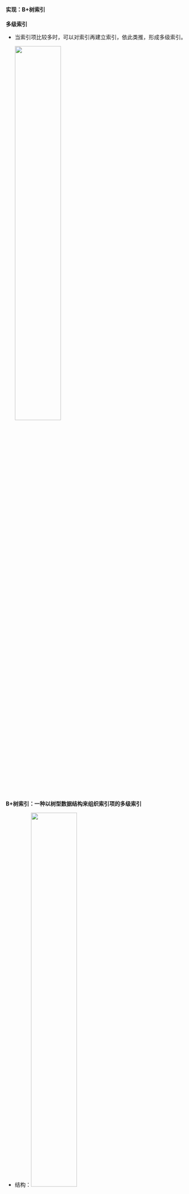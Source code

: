 #### 实现：B+树索引

**多级索引**

* 当索引项比较多时，可以对索引再建立索引，依此类推，形成多级索引。

	<img src="https://img-blog.csdnimg.cn/20201127095016318.png?" width="50%" height="50%" />


**B+树索引：一种以树型数据结构来组织索引项的多级索引**

* 结构：<img src="https://img-blog.csdnimg.cn/20201127095112832.png" width="50%" height="50%" />
  * Ki—索引字段值
  * Pj—指针，指向索引块或数据块或数据块中记录的指针
  * 一个节点就是一个索引块，包含有n-1个索引项(<索引字段值Ki, 指针Pi>)+1个指针(Pn);
    * 示例：存储块= 4096 Byte，整数型索引 字段值= 4 Byte、 指针= 8 Byte
    * 则：n应满足4(n-1)+8n<=4096 ，即 n取最大值n=341

  

* 结构：
	<img src="https://img-blog.csdnimg.cn/20201127095242315.png?" width="50%" height="50%" />

  * 每个索引块的指针利用率都在50%-100%之间

    * 一索引块实际使用的索引指针个数d，满足(根结点除外)：n/2 <= d <= n，不然就会进行合并或分裂

    

  * 叶结点和非叶节点的指针指向

    * 非叶结点指针指向索引块

      
	<img src="https://img-blog.csdnimg.cn/20201127095334327.png?" width="50%" height="50%" />

    * 叶结点指针指向主文件的数据块或数据记录

      
	<img src="https://img-blog.csdnimg.cn/20201127095406390.png" width="50%" height="50%" />
	
    

  * 索引字段值重复出现于叶结点和非叶结点

    * 所有非叶节点合起来最多只会出现一次叶子结点的索引值

    * 指向主文件的指针仅出现于叶结点，所有叶结点即可覆盖所有键值的索引；

    * 索引字段值在叶结点中是按顺序排列的；

      

    
	<img src="https://img-blog.csdnimg.cn/20201127095438118.png?" width="50%" height="50%" />





**B+树建立不同的索引**

针对不同 DBMS 要考虑聚簇索引是不是建立在主键上，所以就有四种情况（主键决定该属性是否重复，聚簇索引决定主文件是否按该属性组织）

* 建立键属性稀疏索引(或主索引)（有序 + 无重复）

  * 索引字段是主文件的主键，索引是稀疏的。主文件必须按主键排序。
  * 指针指向的是**数据块**，即同一个数据块只被该索引文件指向一次

  
	<img src="https://img-blog.csdnimg.cn/20201127095517447.png?" width="50%" height="50%" />


* 建立非键属性稠密索引（有序 + 有重复）

  * 索引字段是主文件的非键属性，索引是稠密的。主文件按非键属性排序
  * 索引文件的索引字段是无重复的。指针指向所有记录不同值其所在的第一个数据块。

  
	<img src="https://img-blog.csdnimg.cn/20201127095552776.png" width="50%" height="50%" />



* 建立键属性稠密索引（无序 + 无重复）

  * 索引字段是主文件的主键，索引是稠密的。主文件可以按主键排序，也可以不按主键排序。
  * 指针会指向每条所在的数据块，即使这个数据块已经被指向过了。

 
	<img src="https://img-blog.csdnimg.cn/20201127095628862.png" width="50%" height="50%" />



* 非键属性稠密索引（无序 + 有重复）

  * 索引字段是主文件的非键属性，索引是稠密的。主文件不按非键属性排序
  * 索引文件的索引字段是有重复的，会给每条记录都指向所在的数据块。

  
	<img src="https://img-blog.csdnimg.cn/20201127095656374.png" width="50%" height="50%" />

  



​    

**B Tree  vs. B+ Tree**

<img src="https://img-blog.csdnimg.cn/20201127095725408.png?" width="70%" height="70%" />

* 索引字段值都出现在哪里？指向主文件的指针存在哪里？一块中存放的索引项个数是否相同？

  * B+树只能叶子节点的指针指向主文件，B树的每个节点都存放指向主文件的指针
* 对于同一大小的索引块而言，如果都能放满的话，那么B+ 树的索引项个数多于 B树，因为 B+ 树的非叶索引块不放行指针
  * 也正是 B+ 树只有叶子节点放数据，所以查询更平衡

* 分裂与合并的方法是否一致？

  * 基本一致，但也有不同，增加都会分裂，但是删除多了合并
  * B+ 树的叶子节点间有指针，通过这个指针来保证所有的指针利用率都在50%-100%之间，因为每个节点的指针利用率是由下向上决定的，所以只要保证了最底层叶子节点的空间利用率就可以保证上层节点的空间利用率。
    * 在删除时，如果叶子节点里索引项个数少于百分之50，那么会和相邻的节点合并或者窃取索引项
    * 同时叶子节点的双向指针还可以方便的范围检索






**B+树键值插入与结点分裂**

在下列B+树中插入键值为40的记录

<img src="https://img-blog.csdnimg.cn/20201127095818844.png" width="50%" height="50%" />

* (1)、寻找保存键值记录的叶子结点

  (2)、应插入结点已满，则申请新结点

  (3)、对于应插入但未插入结点，使其均衡存放于两个叶结点中(分裂)，然后讲要插入的节点放到分裂后节点的正确位置

  (4)、调整叶子节点水平方向指针，使其指向新叶子结点

 
	<img src="https://img-blog.csdnimg.cn/20201127095847535.png?" width="50%" height="50%" />

* (5)、寻找指向新叶子结点的父级非叶结点，让操作的节点变为找到的父节点

  (6)、向节点插入另外一个分裂得到叶子节点的首元素

  (7)、若应插入结点已满，则申请新结点，使其均衡存放于两个叶结点中(分裂)，然后讲要插入的节点放到分裂后节点的正确位置

  (8)、调整节点的竖直方向，即子结点指针，使其指向正确

  重复 (5) - (8)，直至当前非叶节点不用分裂

	<img src="https://img-blog.csdnimg.cn/20201127095917376.png" width="50%" height="50%" />

* 最终状态

  

	<img src="https://img-blog.csdnimg.cn/20201127095948661.png?" width="50%" height="50%" />

  	

* 总结：实际上就是若子节点分裂，那么先调整水平方向指针，让后上溢分裂得到的右半边节点的首元素，父节点也按照这个规则，如果分裂了就上溢分裂后的右半边节点的首元素，直到不再分裂为止

  ![在这里插入图片描述](https://img-blog.csdnimg.cn/2020112713320383.png?x-oss-process=image/watermark,type_ZmFuZ3poZW5naGVpdGk,shadow_10,text_aHR0cHM6Ly9ibG9nLmNzZG4ubmV0L3dlaXhpbl80MzkzNDYwNw==,size_16,color_FFFFFF,t_70#pic_center)






**键值删除与结点合并过程示意**

在下列B+树中删除键值为7的记录（窃取）

<img src="https://img-blog.csdnimg.cn/20201127100029263.png" width="50%" height="50%" />

* (1)、叶子结点中寻找等于键值的记录，删除相应的指针及主文件中对应的记录

  (2)、调整其左侧(或右侧)结点及本结点中的键值记录, 使其均衡存放于两个叶结点中

 
	<img src="https://img-blog.csdnimg.cn/20201127133010158.png?" width="50%" height="50%" />
* (3)、如有调整，则进一步调整其上层非叶结点，重新确定其键值，以满足大于等于键值的记录都在其右侧

  <img src="https://img-blog.csdnimg.cn/20201127133106926.png" width="50%" height="50%" />



在下列B+树中删除键值为11的记录（合并）


<img src="https://img-blog.csdnimg.cn/20201127133223535.png" width="50%" height="50%" />

* (1)、叶子结点中寻找等于键值的记录，删除相应的指针及主文件中对应的记录

  (2)、将本结点的剩余键值, 移动到左侧(或右侧)结点。此空结点将被删除。调整叶结点指针

 
	<img src="https://img-blog.csdnimg.cn/20201127133300767.png?" width="50%" height="50%" />

* 如有调整，则进一步调整其上层非叶结点，重新确定其键值，以满足大于等于键值的记录都在其右侧

	<img src="https://img-blog.csdnimg.cn/20201127133341122.png" width="50%" height="50%" />
 	
	<img src="https://img-blog.csdnimg.cn/20201127133415799.png" width="50%" height="50%" />



* 总结：实际上删除就是两种合并方法，一种是把当前节点和相邻节点合并，然后调整合并后节点的父节点的指针，另一种是从相邻节点窃取一个元素，然后调整当前节点或相邻节点中，头部元素改变的父节点指针

 
	<img src="https://img-blog.csdnimg.cn/20201127133445587.png" width="60%" />
